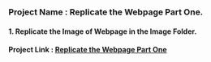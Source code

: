### Project Name : Replicate the Webpage Part One.

#### 1. Replicate the Image of Webpage in the Image Folder.

#### Project Link : [Replicate the Webpage Part One](https://codepen.io/javascriptstudent/pen/GRZXapE?editors=1000)